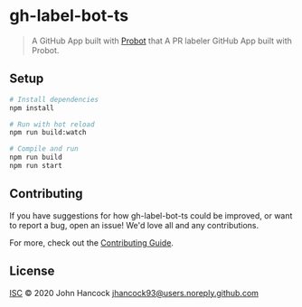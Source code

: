 # gh-label-bot-ts

> A GitHub App built with [Probot](https://github.com/probot/probot) that A PR labeler GitHub App built with Probot.

## Setup

```sh
# Install dependencies
npm install

# Run with hot reload
npm run build:watch

# Compile and run
npm run build
npm run start
```

## Contributing

If you have suggestions for how gh-label-bot-ts could be improved, or want to report a bug, open an issue! We'd love all and any contributions.

For more, check out the [Contributing Guide](CONTRIBUTING.md).

## License

[ISC](LICENSE) © 2020 John Hancock <jhancock93@users.noreply.github.com>
